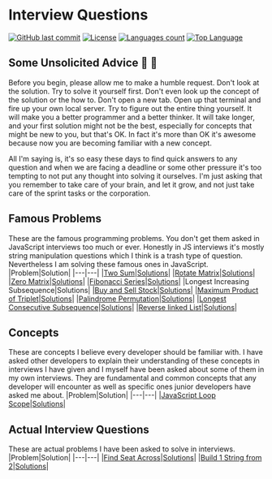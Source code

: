 

# Interview Questions

[![GitHub last commit](https://img.shields.io/github/last-commit/flapdragon/Interview-Questions.svg)](https://github.com/flapdragon/interview-questions/commits/master)
[![License](https://img.shields.io/github/license/flapdragon/interview-questions.svg)](https://github.com/flapdragon/interview-questions/blob/master/LICENSE)
[![Languages count](https://img.shields.io/github/languages/count/flapdragon/Interview-Questions.svg)]()
[![Top Language](https://img.shields.io/github/languages/top/flapdragon/Interview-Questions.svg)]()


## Some Unsolicited Advice :pray: :brain:
Before you begin, please allow me to make a humble request. Don't look at the solution. Try to solve it yourself first. Don't even look up the concept of the solution or the how to. Don't open a new tab. Open up that terminal and fire up your own local server. Try to figure out the entire thing yourself. It will make you a better programmer and a better thinker. It will take longer, and your first solution might not be the best, especially for concepts that might be new to you, but that's OK. In fact it's more than OK it's awesome because now you are becoming familiar with a new concept.

All I'm saying is, it's so easy these days to find quick answers to any question and when we are facing a deadline or some other pressure it's too tempting to not put any thought into solving it ourselves. I'm just asking that you remember to take care of your brain, and let it grow, and not just take care of the sprint tasks or the corporation.


## Famous Problems
These are the famous programming problems. You don't get them asked in JavaScript interviews too much or ever. Honestly in JS interviews it's mostly string manipulation questions which I think is a trash type of question. Nevertheless I am solving these famous ones in JavaScript.
|Problem|Solution|
|---|---|
|[Two Sum](https://en.wikipedia.org/wiki/Subset_sum_problem)|[Solutions](two-sum)|
|[Rotate Matrix](http://theoryofprogramming.com/2017/12/31/rotate-matrix-clockwise/)|[Solutions](rotate-matrix)|
|[Zero Matrix](https://leetcode.com/problems/set-matrix-zeroes/)|[Solutions](zero-matrix)|
|[Fibonacci Series](https://en.wikipedia.org/wiki/Fibonacci_number)|[Solutions](fibonacci-series)|
|Longest Increasing Subsequence|Solutions|
|[Buy and Sell Stock](https://en.wikipedia.org/wiki/Fibonacci_number)|[Solutions](buy-sell-stock)|
|[Maximum Product of Triplet](https://www.geeksforgeeks.org/find-maximum-product-of-a-triplet-in-array/)|[Solutions](triplet-product)|
|[Palindrome Permutation](https://www.lintcode.com/problem/916/)|[Solutions](palindrome-permutation)|
|[Longest Consecutive Subsequence](https://leetcode.com/problems/longest-consecutive-sequence/)|[Solutions](longest-consecutive-sequence)|
|[Reverse linked List](https://www.interviewbit.com/problems/reverse-linked-list/)|[Solutions](reverse-linked-list)|


## Concepts
These are concepts I believe every developer should be familiar with. I have asked other developers to explain their understanding of these concepts in interviews I have given and I myself have been asked about some of them in my own interviews. They are fundamental and common concepts that any developer will encounter as well as specific ones junior developers have asked me about.
|Problem|Solution|
|---|---|
|[JavaScript Loop Scope](https://github.com/flapdragon/interview-questions/tree/main/loop-scope)|[Solutions](loop-scope)|


## Actual Interview Questions
These are actual problems I have been asked to solve in interviews.
|Problem|Solution|
|---|---|
|[Find Seat Across](https://github.com/flapdragon/interview-questions/tree/main/find-seat-across)|[Solutions](find-seat-across)|
|[Build 1 String from 2](https://github.com/flapdragon/interview-questions/tree/main/string-builder)|[Solutions](string-builder)|
